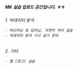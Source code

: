 ##### MK 실습 업로드 공간입니다. ㅎㅎ


<div>
  <h6>
    1. 빅데이터 분석

    - 머신러닝 및 딥러닝, 자연어 처리 실습
    - 빅데이터 분석 기사 실기 준비 
  </h6>
</div>

<div>
  <h6>
    2. 기타

    - 웹 (장고) 실습
  </h6>
</div>
    


